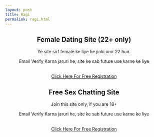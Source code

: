 ```yaml
---
layout: post
title: Ragi
permalink: ragi.html
---
```


<section class="main col col-lg-12 visible-xs">
<div class="jumbotron">
<center>
<h2>Female Dating Site (22+ only)</h2>
<p> Ye site sirf female ke liye he jinki umr 22 hun.</p>
<p>Email Verify Karna jaruri he, site ke sab future use karne ke liye</p><br/>
<a class="btn btn-primary btn-lg" href="http://kuaptrk.com/mt/y224x2c484s233t224q2u234/&subid4=ragi" role="button" rel="nofollow"> Click Here For Free Registration </a><br/>
</center>
</div></section>
      
<section class="main col col-lg-12 visible-lg visible-md">
<div class="jumbotron">
<center>
<h2>Free Sex Chatting Site</h2>
<p>Join this site only, if you are 18+<br/></p>
<p>Email Verify Karna jaruri he, site ke sab future use karne ke liye</p><br/>
<a class="btn btn-primary btn-lg" href="http://cldadlt.com/?a=29307&c=73006&s1=" role="button" rel="nofollow"> Click Here For Free Registration</a><br/>
</center>
</div></section>





